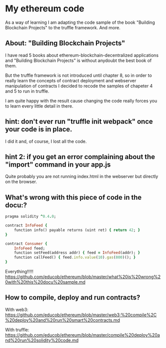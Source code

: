 # My ethereum code
As a way of learning I am adapting the code sample of the book "Building Blockchain Projects" to the truffle framework.
And more.

## About: "Building Blockchain Projects"

I have read 5 books about ethereum-blockchain-decentralized applications and "Building Blockchain Projects" is without anydoubt the best book of them.

But the truffle framework is not introduced until chapter 8, so in order to really learn the concepts of contract deployment and webserver manipulation of contracts I decided to recode the samples of chapeter 4 and 5 to run in truffle.

I am quite happy with the result cause changing the code really forces you to learn every little detail in there.

##  hint: don't ever run "truffle init webpack" once your code is in place. 

I did it and, of course, I lost all the code.

##  hint 2: if you get an error complaining about the "import" command in your app.js

Quite probably you are not running index.html in the webserver but directly on the browser.

## What's wrong with this piece of code in the docu:?

```ruby
pragma solidity ^0.4.0;

contract InfoFeed {
    function info() payable returns (uint ret) { return 42; }
}

contract Consumer {
    InfoFeed feed;
    function setFeed(address addr) { feed = InfoFeed(addr); }
    function callFeed() { feed.info.value(10).gas(800)(); }
}
```

Everything!!!!!
https://github.com/educob/ethereum/blob/master/what%20is%20wrong%20with%20this%20docu%20sample.md

## How to compile, deploy and run contracts?
With web3:
https://github.com/educob/ethereum/blob/master/web3:%20compile%2C%20deploy%20and%20run%20smart%20contracts.md

With truffle:
https://github.com/educob/ethereum/blob/master/compile%20deploy%20and%20run%20solidity%20code.md
